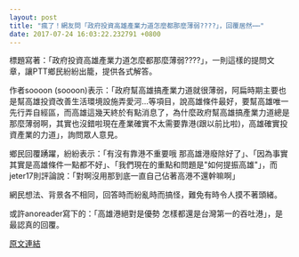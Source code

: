 ```yaml
---
layout: post
title: "瘋了！網友問「政府投資高雄產業力道怎麼都那麼薄弱????」，回覆居然⋯⋯"
date: 2017-07-24 16:03:22.232791 +0800
---
```


標題寫著：「政府投資高雄產業力道怎麼都那麼薄弱????」，一則這樣的提問文章，讓PTT鄉民紛紛出籠，提供各式解答。

作者soooon (soooon)表示：「政府幫高雄搞產業力道就很薄弱，阿扁時期主要也是幫高雄投資改善生活環境設施弄愛河...等項目，說高雄條件最好，要幫高雄唯一先行弄自經區，而高雄這幾天終於有點消息了，為什麼政府幫高雄搞產業力道總是那麼薄弱啊，其實也沒錯啦現在產業確實不太需要靠港(跟以前比啦)，高雄確實投資產業的力道」，詢問眾人意見。

鄉民回覆踴躍，紛紛表示：「有沒有靠港不重要哦 那高雄港廢除好了」、「因為事實其實是高雄條件一點都不好」、「我們現在的重點和問題是"如何提振高雄"」，而jeter17則評論說：「對啊沒用那到底一直自己佔著高港不還幹嘛啊」

網民想法、背景各不相同，回答時而紛亂時而搞怪，難免有時令人摸不著頭緒。

或許anoreader寫下的：「高雄港絕對是優勢 怎樣都還是台灣第一的吞吐港」，是最認真的回覆。

<a href = "https://www.ptt.cc/bbs/Gossiping/M.1500881094.A.428.html">原文連結</a>


